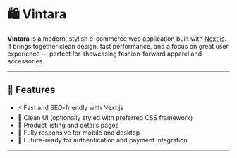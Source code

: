 # 🛍️ Vintara

**Vintara** is a modern, stylish e-commerce web application built with [Next.js](https://nextjs.org/). It brings together clean design, fast performance, and a focus on great user experience — perfect for showcasing fashion-forward apparel and accessories.

---

## 🚀 Features

- ⚡ Fast and SEO-friendly with Next.js
- 🎨 Clean UI (optionally styled with  preferred CSS framework)
- 🛒 Product listing and details pages
- 📱 Fully responsive for mobile and desktop
- 🔐 Future-ready for authentication and payment integration

---



